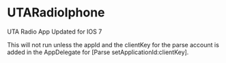 UTARadioIphone
==============

UTA Radio App Updated for IOS 7

This will not run unless the appId and the clientKey for the parse account is added in the AppDelegate 
for [Parse setApplicationId:clientKey].

